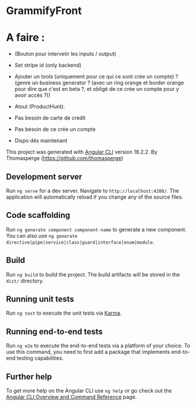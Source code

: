 # GrammifyFront
# A faire :

- (Bouton pour intervetir les inputs / output)
- Set stripe id (only backend)
- Ajouter un tools (uniquement pour ce qui ce sont crée un compte) ? (genre un business generator ? (avec un ring orange et border orange pour dire que c'est en beta ?, et obligé de ce crée un compte pour y avoir accès ?))

- Atout (ProductHunt): 
- Pas besoin de carte de credit
- Pas besoin de ce crée un compte
- Dispo dés maintenant

This project was generated with [Angular CLI](https://github.com/angular/angular-cli) version 16.2.2.
By Thomasperge (https://github.com/thomasperge)

## Development server

Run `ng serve` for a dev server. Navigate to `http://localhost:4200/`. The application will automatically reload if you change any of the source files.

## Code scaffolding

Run `ng generate component component-name` to generate a new component. You can also use `ng generate directive|pipe|service|class|guard|interface|enum|module`.

## Build

Run `ng build` to build the project. The build artifacts will be stored in the `dist/` directory.

## Running unit tests

Run `ng test` to execute the unit tests via [Karma](https://karma-runner.github.io).

## Running end-to-end tests

Run `ng e2e` to execute the end-to-end tests via a platform of your choice. To use this command, you need to first add a package that implements end-to-end testing capabilities.

## Further help

To get more help on the Angular CLI use `ng help` or go check out the [Angular CLI Overview and Command Reference](https://angular.io/cli) page.
